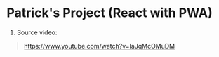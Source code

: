 # Patrick's Project (React with PWA)

1. Source video:

> https://www.youtube.com/watch?v=IaJqMcOMuDM
